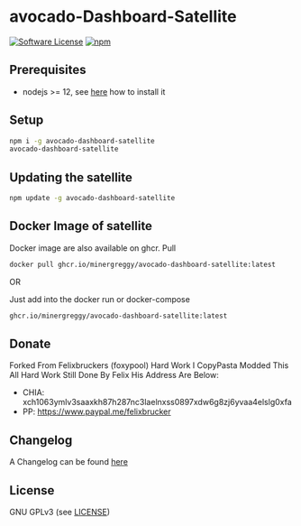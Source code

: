 avocado-Dashboard-Satellite
======

[![Software License](https://img.shields.io/badge/license-GPL--3.0-brightgreen.svg?style=flat-square)](LICENSE)
[![npm](https://img.shields.io/npm/v/avocado-dashboard-satellite.svg?style=flat-square)](https://registry.npmjs.org/avocado-dashboard-satellite)

## Prerequisites

- nodejs >= 12, see [here](https://docs.foxypool.io/general/installing-nodejs/) how to install it

## Setup

```bash
npm i -g avocado-dashboard-satellite
avocado-dashboard-satellite
```

## Updating the satellite

```bash
npm update -g avocado-dashboard-satellite
```

## Docker Image of satellite

Docker image are also available on ghcr.
Pull

```bash
docker pull ghcr.io/minergreggy/avocado-dashboard-satellite:latest
```

OR

Just add into the docker run or docker-compose

```bash
ghcr.io/minergreggy/avocado-dashboard-satellite:latest
```

## Donate

Forked From Felixbruckers (foxypool) Hard Work I CopyPasta Modded This All Hard Work Still Done By Felix His Address Are Below:

- CHIA: xch1063ymlv3saaxkh87h287nc3laelnxss0897xdw6g8zj6yvaa4elslg0xfa
- PP: https://www.paypal.me/felixbrucker

## Changelog

A Changelog can be found [here](https://github.com/MinerGreggy/avocado-dashboard-satellite/blob/master/CHANGELOG.md)

## License

GNU GPLv3 (see [LICENSE](https://github.com/MinerGreggy/avocado-dashboard-satellite/blob/master/LICENSE))

